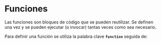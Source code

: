 # Funciones

Las funciones son bloques de código que se pueden reutilizar. Se definen una vez y se pueden ejecutar (o invocar) tantas veces como sea necesario.

Para definir una función se utiliza la palabra clave **`function`** seguida de:

